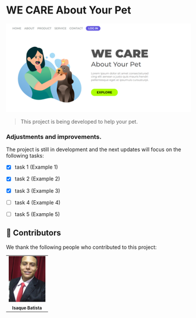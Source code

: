 # WE CARE About Your Pet



<img src="./WE CARE ABOUT YOUR PET.png" alt="exemplo imagem">

> This project is being developed to help your pet.

### Adjustments and improvements.

The project is still in development and the next updates will focus on the following tasks:

- [x] task 1 (Example 1)
- [x] task 2 (Example 2)
- [x] task 3 (Example 3)
- [ ] task 4 (Example 4)
- [ ] task 5 (Example 5)

 
## 🤝 Contributors

We thank the following people who contributed to this project:

<table>
  <tr>
      <td align="center">
          <a href="#">
                <img src="./my photo.jpeg" width="100px;" alt="Foto do Isaque Batista no GitHub"/><br>
                <sub>
                <b>Isaque Batista</b>
                </sub>
         </a>
      </td>
  </tr>
</table>
